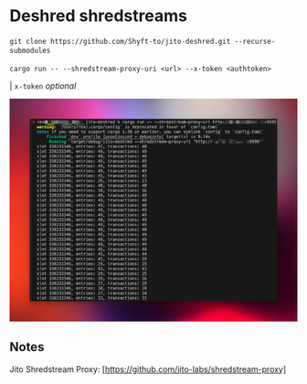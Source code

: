 # Deshred shredstreams

```
git clone https://github.com/Shyft-to/jito-deshred.git --recurse-submodules

cargo run -- --shredstream-proxy-uri <url> --x-token <authtoken>
```

| `x-token` _optional_

![screenshot](assets/usage-screenshot.png?raw=true "Screenshot")

## Notes

Jito Shredstream Proxy: [https://github.com/jito-labs/shredstream-proxy]